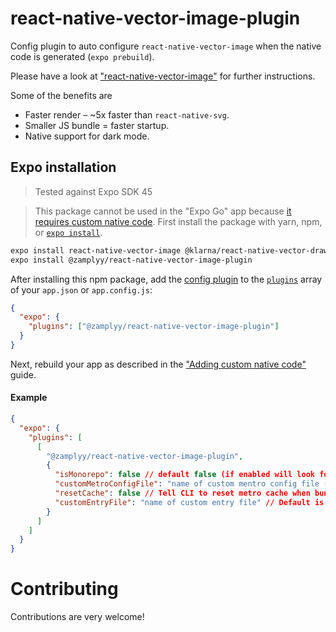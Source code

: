 # react-native-vector-image-plugin

Config plugin to auto configure `react-native-vector-image` when the native code is generated (`expo prebuild`).


Please have a look at ["react-native-vector-image"](https://github.com/oblador/react-native-vector-image) for further instructions.

Some of the benefits are 

- Faster render – ~5x faster than `react-native-svg`.
- Smaller JS bundle = faster startup.
- Native support for dark mode.

## Expo installation

> Tested against Expo SDK 45

> This package cannot be used in the "Expo Go" app because [it requires custom native code](https://docs.expo.io/workflow/customizing/).
> First install the package with yarn, npm, or [`expo install`](https://docs.expo.io/workflow/expo-cli/#expo-install).

```sh
expo install react-native-vector-image @klarna/react-native-vector-drawable
expo install @zamplyy/react-native-vector-image-plugin
```

After installing this npm package, add the [config plugin](https://docs.expo.io/guides/config-plugins/) to the [`plugins`](https://docs.expo.io/versions/latest/config/app/#plugins) array of your `app.json` or `app.config.js`:

```json
{
  "expo": {
    "plugins": ["@zamplyy/react-native-vector-image-plugin"]
  }
}
```

Next, rebuild your app as described in the ["Adding custom native code"](https://docs.expo.io/workflow/customizing/) guide.

#### Example

```json
{
  "expo": {
    "plugins": [
      [
        "@zamplyy/react-native-vector-image-plugin",
        {
          "isMonorepo": false // default false (if enabled will look for node_modules two folders above regular),
          "customMetroConfigFile": "name of custom mentro config file (default is metro.config.js)",
          "resetCache": false // Tell CLI to reset metro cache when bundling svgs (default false),
          "customEntryFile": "name of custom entry file" // Default is index.js
        }
      ]
    ]
  }
}
```

# Contributing

Contributions are very welcome!
